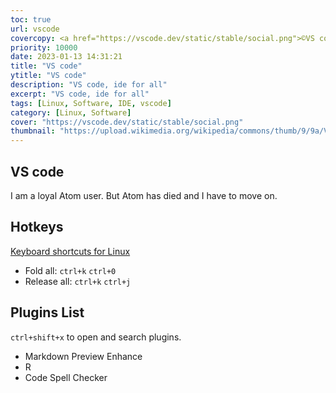 ```yaml
---
toc: true
url: vscode
covercopy: <a href="https://vscode.dev/static/stable/social.png">©VS code</a>
priority: 10000
date: 2023-01-13 14:31:21
title: "VS code"
ytitle: "VS code"
description: "VS code, ide for all"
excerpt: "VS code, ide for all"
tags: [Linux, Software, IDE, vscode]
category: [Linux, Software]
cover: "https://vscode.dev/static/stable/social.png"
thumbnail: "https://upload.wikimedia.org/wikipedia/commons/thumb/9/9a/Visual_Studio_Code_1.35_icon.svg/2048px-Visual_Studio_Code_1.35_icon.svg.png"
---
```


## VS code

I am a loyal Atom user. But Atom has died and I have to move on.

## Hotkeys

[Keyboard shortcuts for Linux](https://code.visualstudio.com/shortcuts/keyboard-shortcuts-linux.pdf)


- Fold all: `ctrl+k` `ctrl+0`
- Release all: `ctrl+k` `ctrl+j`


## Plugins List

`ctrl+shift+x`  to open and search plugins.


- Markdown Preview Enhance
- R
- Code Spell Checker




<style>
pre {
  background-color:#38393d;
  color: #5fd381;
}
</style>
